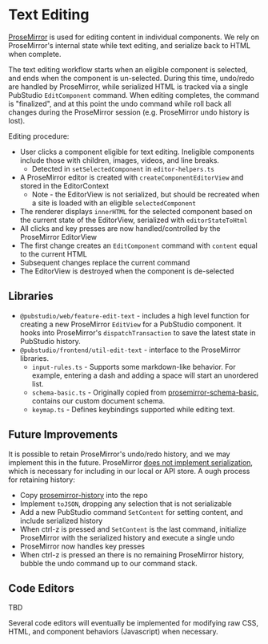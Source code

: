 # Text Editing

[ProseMirror](https://prosemirror.net/) is used for editing content in individual components. We rely on ProseMirror's internal state while text editing, and serialize back to HTML when complete.

The text editing workflow starts when an eligible component is selected, and ends when the component is un-selected. During this time, undo/redo are handled by ProseMirror, while serialized HTML is tracked via a single PubStudio `EditComponent` command. When editing completes, the command is "finalized", and at this point the undo command while roll back all changes during the ProseMirror session (e.g. ProseMirror undo history is lost).

Editing procedure:

- User clicks a component eligible for text editing. Ineligible components include those with children, images, videos, and line breaks.
  - Detected in `setSelectedComponent` in `editor-helpers.ts`
- A ProseMirror editor is created with `createComponentEditorView` and stored in the EditorContext
  - Note - the EditorView is not serialized, but should be recreated when a site is loaded with an eligible `selectedComponent`
- The renderer displays `innerHTML` for the selected component based on the current state of the EditorView, serialized with `editorStateToHtml`
- All clicks and key presses are now handled/controlled by the ProseMirror EditorView
- The first change creates an `EditComponent` command with `content` equal to the current HTML
- Subsequent changes replace the current command
- The EditorView is destroyed when the component is de-selected

## Libraries

- `@pubstudio/web/feature-edit-text` - includes a high level function for creating a new ProseMirror `EditView` for a PubStudio component. It hooks into ProseMirror's `dispatchTransaction` to save the latest state in PubStudio history.
- `@pubstudio/frontend/util-edit-text` - interface to the ProseMirror libraries.
  - `input-rules.ts` - Supports some markdown-like behavior. For example, entering a dash and adding a space will start an unordered list.
  - `schema-basic.ts` - Originally copied from [prosemirror-schema-basic](https://github.com/ProseMirror/prosemirror-schema-basic), contains our custom document schema.
  - `keymap.ts` - Defines keybindings supported while editing text.

## Future Improvements

It is possible to retain ProseMirror's undo/redo history, and we may implement this in the future. ProseMirror [does not implement serialization](https://discuss.prosemirror.net/t/save-and-apply-reuse-history/2522/5), which is necessary for including in our local or API store. A ough process for retaining history:

- Copy [prosemirror-history](https://github.com/ProseMirror/prosemirror-history) into the repo
- Implement `toJSON`, dropping any selection that is not serializable
- Add a new PubStudio command `SetContent` for setting content, and include serialized history
- When ctrl-z is pressed and `SetContent` is the last command, initialize ProseMirror with the serialized history and execute a single undo
- ProseMirror now handles key presses
- When ctrl-z is pressed an there is no remaining ProseMirror history, bubble the undo command up to our command stack.

## Code Editors

TBD

Several code editors will eventually be implemented for modifying raw CSS, HTML, and component behaviors (Javascript) when necessary.
